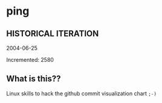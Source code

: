 # ping

## HISTORICAL ITERATION
2004-06-25

Incremented: 2580

## What is this?? 
Linux skills to hack the github commit visualization chart `;-)`
